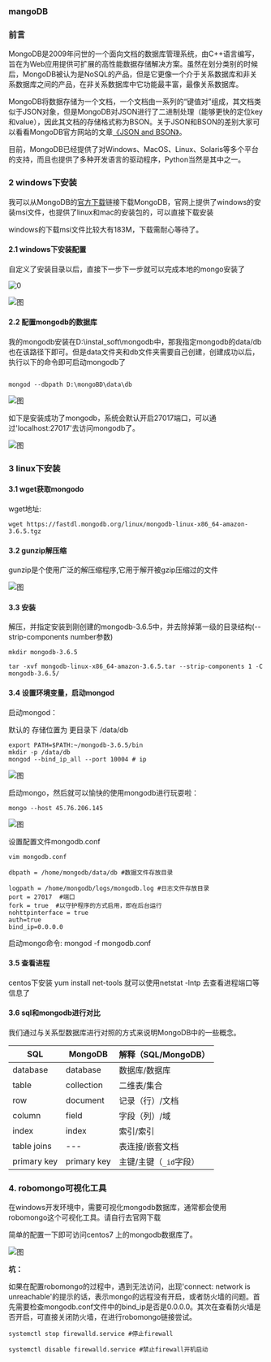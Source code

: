 

### mangoDB



### 前言

MongoDB是2009年问世的一个面向文档的数据库管理系统，由C++语言编写，旨在为Web应用提供可扩展的高性能数据存储解决方案。虽然在划分类别的时候后，MongoDB被认为是NoSQL的产品，但是它更像一个介于关系数据库和非关系数据库之间的产品，在非关系数据库中它功能最丰富，最像关系数据库。

MongoDB将数据存储为一个文档，一个文档由一系列的“键值对”组成，其文档类似于JSON对象，但是MongoDB对JSON进行了二进制处理（能够更快的定位key和value），因此其文档的存储格式称为BSON。关于JSON和BSON的差别大家可以看看MongoDB官方网站的文章[《JSON and BSON》](https://www.mongodb.com/json-and-bson)。

目前，MongoDB已经提供了对Windows、MacOS、Linux、Solaris等多个平台的支持，而且也提供了多种开发语言的驱动程序，Python当然是其中之一。

### 2 windows下安装

我可以从MongoDB的[官方下载](https://www.mongodb.com/download-center#community)链接下载MongoDB，官网上提供了windows的安装msi文件，也提供了linux和mac的安装包的，可以直接下载安装

windows的下载msi文件比较大有183M，下载需耐心等待了。

#### 2.1 windows下安装配置

自定义了安装目录以后，直接下一步下一步就可以完成本地的mongo安装了

![0](assets/001.png)

![图](./images/mongo_install_msi.png)

#### 2.2 配置mongodb的数据库

我的mongodb安装在D:\instal_soft\mongodb中，那我指定mongodb的data/db也在该路径下即可。但是data文件夹和db文件夹需要自己创建，创建成功以后，执行以下的命令即可启动mongodb了

```shell

mongod --dbpath D:\mongoBD\data\db
```



![图](./images/windows_mongodb_install.png)

如下是安装成功了mongodb，系统会默认开启27017端口，可以通过'localhost:27017'去访问mongodb了。

![图](./images/windows_mongodb_27017_success.png)

### 3 linux下安装

#### 3.1 wget获取mongodo

wget地址:

```
wget https://fastdl.mongodb.org/linux/mongodb-linux-x86_64-amazon-3.6.5.tgz
```

#### 3.2 gunzip解压缩

gunzip是个使用广泛的解压缩程序,它用于解开被gzip压缩过的文件

![图](./images/mongo_centos_gunzip.png)

#### 3.3 安装

解压，并指定安装到刚创建的mongodb-3.6.5中，并去除掉第一级的目录结构(--strip-components number参数)

```
mkdir mongodb-3.6.5

tar -xvf mongodb-linux-x86_64-amazon-3.6.5.tar --strip-components 1 -C mongodb-3.6.5/
```

#### 3.4 设置环境变量，启动mongod

启动mongod：

默认的 存储位置为 更目录下  /data/db

```shell
export PATH=$PATH:~/mongodb-3.6.5/bin
mkdir -p /data/db
mongod --bind_ip_all --port 10004 # ip
```

![图](./images/mongo_centos_export_path.png)

启动mongo，然后就可以愉快的使用mongodb进行玩耍啦：

 	mongo --host 45.76.206.145

![图](./images/mongo_centos_mongo.png)

设置配置文件mongodb.conf

```shell
vim mongodb.conf

dbpath = /home/mongodb/data/db #数据文件存放目录

logpath = /home/mongodb/logs/mongodb.log #日志文件存放目录
port = 27017  #端口
fork = true  #以守护程序的方式启用，即在后台运行
nohttpinterface = true
auth=true
bind_ip=0.0.0.0
```

启动mongo命令: mongod -f mongodb.conf



#### 3.5 查看进程

centos下安装 yum install net-tools 就可以使用netstat -lntp 去查看进程端口等信息了

#### 3.6 sql和mongodb进行对比

我们通过与关系型数据库进行对照的方式来说明MongoDB中的一些概念。



| SQL         | MongoDB     | 解释（SQL/MongoDB）    |
| ----------- | ----------- | ---------------------- |
| database    | database    | 数据库/数据库          |
| table       | collection  | 二维表/集合            |
| row         | document    | 记录（行）/文档        |
| column      | field       | 字段（列）/域          |
| index       | index       | 索引/索引              |
| table joins | ---         | 表连接/嵌套文档        |
| primary key | primary key | 主键/主键（`_id`字段） |

### 4. robomongo可视化工具

在windows开发环境中，需要可视化mongodb数据库，通常都会使用robomongo这个可视化工具。请自行去官网下载

简单的配置一下即可访问centos7 上的mongodb数据库了。

![图](./images/mongo_centos_robomongo.png)

<b>坑：</b>

如果在配置robomongo的过程中，遇到无法访问，出现'connect: network is unreachable'的提示的话，表示mongo的远程没有开启，或者防火墙的问题。首先需要检查mongodb.conf文件中的bind_ip是否是0.0.0.0。其次在查看防火墙是否开启，可直接关闭防火墙，在进行robomongo链接尝试。

```
systemctl stop firewalld.service #停止firewall 

systemctl disable firewalld.service #禁止firewall开机启动 
```